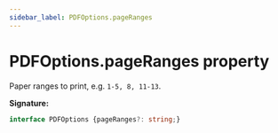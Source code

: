 ```yaml
---
sidebar_label: PDFOptions.pageRanges
---
```

# PDFOptions.pageRanges property

Paper ranges to print, e.g. `1-5, 8, 11-13`.

**Signature:**

```typescript
interface PDFOptions {pageRanges?: string;}
```
